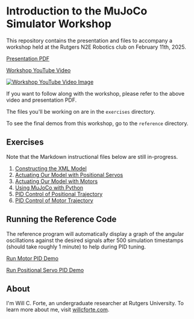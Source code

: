 # Introduction to the MuJoCo Simulator Workshop

This repository contains the presentation and files to accompany a workshop held at the Rutgers N2E Robotics club on February 11th, 2025.

[Presentation PDF](./docs/mujoco_intro_workshop.pdf)

[Workshop YouTube Video](https://www.youtube.com/watch?v=h3W5pSzrWO8)

[![Workshop YouTube Video Image](https://img.youtube.com/vi/h3W5pSzrWO8/0.jpg)](https://www.youtube.com/watch?v=h3W5pSzrWO8)

If you want to follow along with the workshop, please refer to the above video and presentation PDF.

The files you'll be working on are in the `exercises` directory.

To see the final demos from this workshop, go to the `reference` directory.

## Exercises

Note that the Markdown instructional files below are still in-progress.

1. [Constructing the XML Model](./exercises/exercise_01.md)
2. [Actuating Our Model with Positional Servos](./exercises/exercise_02.md)
3. [Actuating Our Model with Motors](./exercises/exercise_03.md)
4. [Using MuJoCo with Python](./exercises/exercise_04.md)
5. [PID Control of Positional Trajectory](./exercises/exercise_05.md)
6. [PID Control of Motor Trajectory](./exercises/exercise_06.md)

## Running the Reference Code

The reference program will automatically display a graph of the angular oscillations against the desired signals after 500 simulation timestamps (should take roughly 1 minute) to help during PID tuning.

[Run Motor PID Demo](./reference/motor_demo.md)

[Run Positional Servo PID Demo](./reference/position_demo.md)

## About

I'm Will C. Forte, an undergraduate researcher at Rutgers University. To learn more about me, visit [willcforte.com](https://willcforte.com/).
